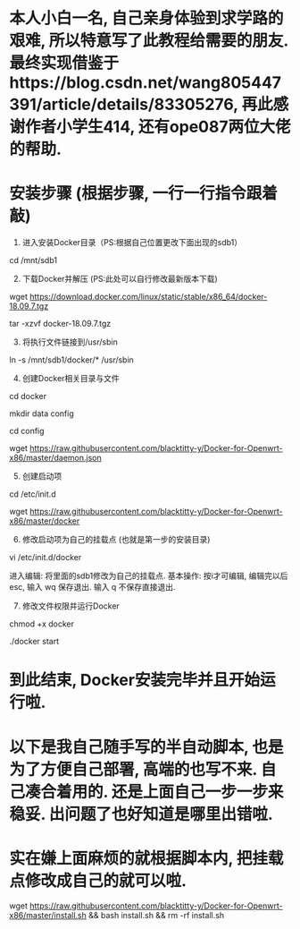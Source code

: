 # 本人小白一名, 自己亲身体验到求学路的艰难, 所以特意写了此教程给需要的朋友. 最终实现借鉴于https://blog.csdn.net/wang805447391/article/details/83305276, 再此感谢作者小学生414, 还有ope087两位大佬的帮助. 

# 安装步骤 (根据步骤, 一行一行指令跟着敲)
1. 进入安装Docker目录（PS:根据自己位置更改下面出现的sdb1）

cd /mnt/sdb1

2. 下载Docker并解压 (PS:此处可以自行修改最新版本下载)

wget https://download.docker.com/linux/static/stable/x86_64/docker-18.09.7.tgz

tar -xzvf docker-18.09.7.tgz

3. 将执行文件链接到/usr/sbin

ln -s /mnt/sdb1/docker/* /usr/sbin

4. 创建Docker相关目录与文件

cd docker

mkdir data config

cd config

wget https://raw.githubusercontent.com/blacktitty-y/Docker-for-Openwrt-x86/master/daemon.json

5. 创建启动项

cd /etc/init.d

wget https://raw.githubusercontent.com/blacktitty-y/Docker-for-Openwrt-x86/master/docker

6. 修改启动项为自己的挂载点 (也就是第一步的安装目录)

vi /etc/init.d/docker

进入编辑: 将里面的sdb1修改为自己的挂载点. 
基本操作: 按i才可编辑, 编辑完以后esc, 输入 wq 保存退出. 输入 q 不保存直接退出.

7. 修改文件权限并运行Docker

chmod +x docker

./docker start

# 到此结束, Docker安装完毕并且开始运行啦.



# 以下是我自己随手写的半自动脚本, 也是为了方便自己部署, 高端的也写不来. 自己凑合着用的. 还是上面自己一步一步来稳妥. 出问题了也好知道是哪里出错啦.

# 实在嫌上面麻烦的就根据脚本内, 把挂载点修改成自己的就可以啦.

wget https://raw.githubusercontent.com/blacktitty-y/Docker-for-Openwrt-x86/master/install.sh && bash install.sh && rm -rf install.sh
